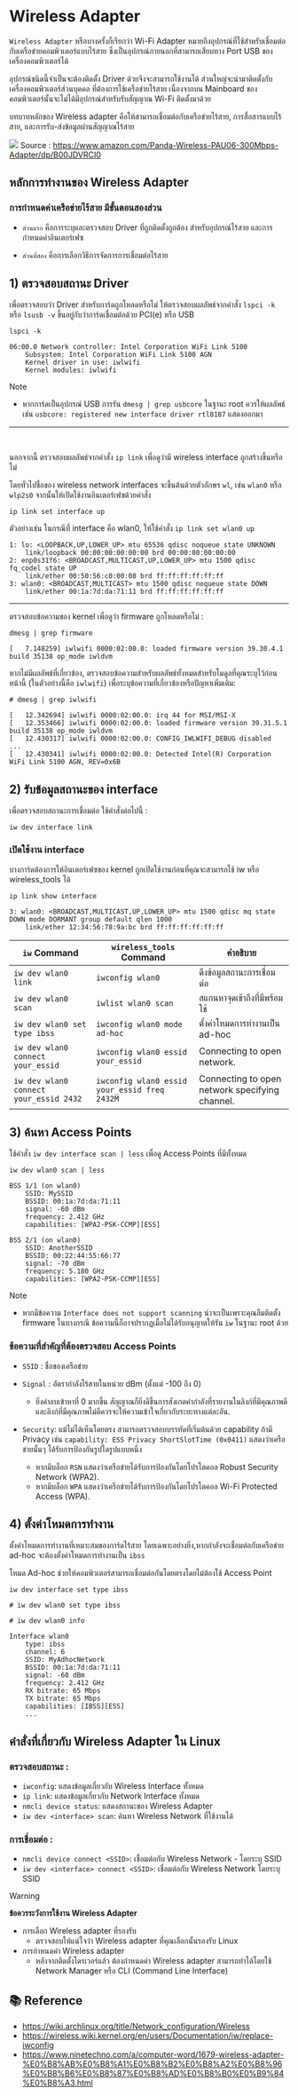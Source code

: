 # Wireless Adapter

`Wireless Adapter`
หรือบางครั้งก็เรียกว่า Wi-Fi Adapter หมายถึงอุปกรณ์ที่ใช้สำหรับเชื่อมต่อกับเครือข่ายคอมพิวเตอร์แบบไร้สาย ซึ่งเป็นอุปกรณ์ภายนอกที่สามารถเสียบทาง Port USB ของเครื่องคอมพิวเตอร์ได้ 

อุปกรณ์ชนิดนี้จำเป็นจะต้องติดตั้ง Driver ด้วยจึงจะสามารถใช้งานได้ ส่วนใหญ่จะนำมาติดตั้งกับเครื่องคอมพิวเตอร์ส่วนบุคคล ที่ต้องการใช้เครือข่ายไร้สาย เนื่องจากบน Mainboard ของคอมพิวเตอร์นั้นจะไม่ได้มีอุปกรณ์สำหรับรับสัญญาณ Wi-Fi ติดตั้งมาด้วย 

บทบาทหลักของ Wireless adapter คือให้สามารถเชื่อมต่อกับเครือข่ายไร้สาย, การสื่อสารแบบไร้สาย, และการรับ-ส่งข้อมูลผ่านสัญญาณไร้สาย

![](https://m.media-amazon.com/images/I/81CsUmlJ+iL.jpg)
Source : https://www.amazon.com/Panda-Wireless-PAU06-300Mbps-Adapter/dp/B00JDVRCI0

## หลักการทำงานของ Wireless Adapter

### การกำหนดค่าเครือข่ายไร้สาย มีขั้นตอนสองส่วน

- `ส่วนแรก` คือการระบุและตรวจสอบ Driver ที่ถูกติดตั้งถูกต้อง สำหรับอุปกรณ์ไร้สาย และการกำหนดค่าอินเตอร์เฟซ

- `ส่วนที่สอง` คือการเลือกวิธีการจัดการการเชื่อมต่อไร้สาย


## 1) ตรวจสอบสถานะ Driver
เพื่อตรวจสอบว่า Driver สำหรับการ์ดถูกโหลดหรือไม่ ให้ตรวจสอบผลลัพธ์จากคำสั่ง `lspci -k` หรือ `lsusb -v` ขึ้นอยู่กับว่าการ์ดเชื่อมต่อด้วย PCI(e) หรือ USB

```
lspci -k
```
```
06:00.0 Network controller: Intel Corporation WiFi Link 5100
	Subsystem: Intel Corporation WiFi Link 5100 AGN
	Kernel driver in use: iwlwifi
	Kernel modules: iwlwifi
```

> [!NOTE]
> - หากการ์ดเป็นอุปกรณ์ USB การรัน `dmesg | grep usbcore` ในฐานะ root ควรให้ผลลัพธ์เช่น `usbcore: registered new interface driver rtl8187` แสดงออกมา

___
<br>

นอกจากนี้ ตรวจสอบผลลัพธ์จากคำสั่ง `ip link` เพื่อดูว่ามี wireless interface ถูกสร้างขึ้นหรือไม่

โดยทั่วไปชื่อของ wireless network interfaces  จะขึ้นต้นด้วยตัวอักษร `wl`, เช่น `wlan0` หรือ `wlp2s0` จากนั้นให้เปิดใช้งานอินเตอร์เฟซด้วยคำสั่ง

```
ip link set interface up
```
ตัวอย่างเช่น ในกรณีที่ interface คือ wlan0, ให้ใช้คำสั่ง `ip link set wlan0 up`

```
1: lo: <LOOPBACK,UP,LOWER_UP> mtu 65536 qdisc noqueue state UNKNOWN
    link/loopback 00:00:00:00:00:00 brd 00:00:00:00:00:00
2: enp0s31f6: <BROADCAST,MULTICAST,UP,LOWER_UP> mtu 1500 qdisc fq_codel state UP
    link/ether 00:50:56:c0:00:08 brd ff:ff:ff:ff:ff:ff
3: wlan0: <BROADCAST,MULTICAST> mtu 1500 qdisc noqueue state DOWN
    link/ether 00:1a:7d:da:71:11 brd ff:ff:ff:ff:ff:ff
```

___


ตรวจสอบข้อความของ kernel เพื่อดูว่า firmware ถูกโหลดหรือไม่ :

```
dmesg | grep firmware
```
```
[   7.148259] iwlwifi 0000:02:00.0: loaded firmware version 39.30.4.1 build 35138 op_mode iwldvm
```


หากไม่มีผลลัพธ์ที่เกี่ยวข้อง, ตรวจสอบข้อความสำหรับผลลัพธ์ทั้งหมดสำหรับโมดูลที่คุณระบุไว้ก่อนหน้านี้ (ในตัวอย่างนี้คือ `iwlwifi`) เพื่อระบุข้อความที่เกี่ยวข้องหรือปัญหาเพิ่มเติม:


```
# dmesg | grep iwlwifi
```
```
[   12.342694] iwlwifi 0000:02:00.0: irq 44 for MSI/MSI-X
[   12.353466] iwlwifi 0000:02:00.0: loaded firmware version 39.31.5.1 build 35138 op_mode iwldvm
[   12.430317] iwlwifi 0000:02:00.0: CONFIG_IWLWIFI_DEBUG disabled
...
[   12.430341] iwlwifi 0000:02:00.0: Detected Intel(R) Corporation WiFi Link 5100 AGN, REV=0x6B
```

## 2) รับข้อมูลสถานะของ interface
เพื่อตรวจสอบสถานะการเชื่อมต่อ ใช้คำสั่งต่อไปนี้ :

```
iw dev interface link
```

### เปิดใช้งาน interface

บางการ์ดต้องการให้อินเตอร์เฟซของ kernel ถูกเปิดใช้งานก่อนที่คุณจะสามารถใช้ iw หรือ wireless_tools ได้

```
ip link show interface
```
```
3: wlan0: <BROADCAST,MULTICAST,UP,LOWER_UP> mtu 1500 qdisc mq state DOWN mode DORMANT group default qlen 1000
    link/ether 12:34:56:78:9a:bc brd ff:ff:ff:ff:ff:ff
```

| `iw` Command                      | `wireless_tools` Command        | คำอธิบาย                                     |
|----------------------------------|-----------------------------|---------------------------------------------|
| `iw dev wlan0 link`               | `iwconfig wlan0`            | ดึงข้อมูลสถานะการเชื่อมต่อ                                 |
| `iw dev wlan0 scan`               | `iwlist wlan0 scan`         | สแกนหาจุดเข้าถึงที่มีพร้อมใช้                          |
| `iw dev wlan0 set type ibss`      | `iwconfig wlan0 mode ad-hoc` | ตั้งค่าโหมดการทำงานเป็น ad-hoc                             |
| `iw dev wlan0 connect your_essid` | `iwconfig wlan0 essid your_essid` | Connecting to open network.                     |
| `iw dev wlan0 connect your_essid 2432` | `iwconfig wlan0 essid your_essid freq 2432M` | 	Connecting to open network specifying channel.     |

## 3) ค้นหา Access Points
ใช้คำสั่ง `iw dev interface scan | less` เพื่อดู Access Points ที่มีทั้งหมด

```
iw dev wlan0 scan | less
```
```
BSS 1/1 (on wlan0)
    SSID: MySSID
    BSSID: 00:1a:7d:da:71:11
    signal: -60 dBm
    frequency: 2.412 GHz
    capabilities: [WPA2-PSK-CCMP][ESS]

BSS 2/1 (on wlan0)
    SSID: AnotherSSID
    BSSID: 00:22:44:55:66:77
    signal: -70 dBm
    frequency: 5.180 GHz
    capabilities: [WPA2-PSK-CCMP][ESS]
```

> [!NOTE]
> - หากมีข้อความ `Interface does not support scanning` น่าจะเป็นเพราะคุณลืมติดตั้ง firmware ในบางกรณี ข้อความนี้ก็อาจปรากฏเมื่อไม่ได้รับอนุญาตให้รัน `iw` ในฐานะ root ด้วย

### ข้อความที่สำคัญที่ต้องตรวจสอบ Access Points
- `SSID` : ชื่อของเครือข่าย

- `Signal` : อัตรากำลังไร้สายในหน่วย dBm (ตั้งแต่ -100 ถึง 0)
  - ยิ่งค่าลบเข้าหาที่ 0 มากขึ้น สัญญาณก็ยิ่งดีขึ้นการสังเกตค่ากำลังที่รายงานในลิงก์ที่มีคุณภาพดีและลิงก์ที่มีคุณภาพไม่ดีควรจะให้ความเข้าใจเกี่ยวกับระยะทางแต่ละอัน.


- `Security`: แม้ไม่ได้เห็นโดยตรง สามารถตรวจสอบบรรทัดที่เริ่มต้นด้วย capability ถ้ามี Privacy เช่น `capability: ESS Privacy ShortSlotTime (0x0411)` แสดงว่าเครือข่ายนั้นๆ ได้รับการป้องกันรูปใดรูปแบบหนึ่ง
  - หากมีบล็อก `RSN` แสดงว่าเครือข่ายได้รับการป้องกันโดยโปรโตคอล Robust Security Network (WPA2).
  - หากมีบล็อก `WPA` แสดงว่าเครือข่ายได้รับการป้องกันโดยโปรโตคอล Wi-Fi Protected Access (WPA).

## 4) ตั้งค่าโหมดการทำงาน
ตั้งค่าโหมดการทำงานที่เหมาะสมของการ์ดไร้สาย โดยเฉพาะอย่างยิ่ง,หากกำลังจะเชื่อมต่อกับเครือข่าย ad-hoc จะต้องตั้งค่าโหมดการทำงานเป็น `ibss`

โหมด Ad-hoc ช่วยให้คอมพิวเตอร์สามารถเชื่อมต่อกันโดยตรงโดยไม่ต้องใช้ Access Point
```
iw dev interface set type ibss
```
```
# iw dev wlan0 set type ibss

# iw dev wlan0 info

Interface wlan0
    type: ibss
    channel: 6
    SSID: MyAdhocNetwork
    BSSID: 00:1a:7d:da:71:11
    signal: -60 dBm
    frequency: 2.412 GHz
    RX bitrate: 65 Mbps
    TX bitrate: 65 Mbps
    capabilities: [IBSS][ESS]
    ...
```

## คำสั่งที่เกี่ยวกับ Wireless Adapter ใน Linux
### ตรวจสอบสถานะ :

- `iwconfig`: แสดงข้อมูลเกี่ยวกับ Wireless Interface ทั้งหมด
- `ip link`: แสดงข้อมูลเกี่ยวกับ Network Interface ทั้งหมด
- `nmcli device status`: แสดงสถานะของ Wireless Adapter
- `iw dev <interface> scan`: ค้นหา Wireless Network ที่ใช้งานได้

### การเชื่อมต่อ :

- `nmcli device connect <SSID>`: เชื่อมต่อกับ Wireless Network - โดยระบุ SSID
- `iw dev <interface> connect <SSID>`: เชื่อมต่อกับ Wireless Network โดยระบุ SSID

> [!WARNING]
>
> **ข้อควรระวังการใช้งาน Wireless Adapter**
> - การเลือก Wireless adapter ที่รองรับ
>   - ตรวจสอบให้แน่ใจว่า Wireless adapter ที่คุณเลือกนั้นรองรับ Linux 
> - การกำหนดค่า Wireless adapter
>   - หลังจากติดตั้งไดรเวอร์แล้ว ต้องกำหนดค่า Wireless adapter สามารถทำได้โดยใช้ Network Manager หรือ CLI (Command Line Interface)

## 📚 Reference

- https://wiki.archlinux.org/title/Network_configuration/Wireless
- https://wireless.wiki.kernel.org/en/users/Documentation/iw/replace-iwconfig
- https://www.ninetechno.com/a/computer-word/1679-wireless-adapter-%E0%B8%AB%E0%B8%A1%E0%B8%B2%E0%B8%A2%E0%B8%96%E0%B8%B6%E0%B8%87%E0%B8%AD%E0%B8%B0%E0%B9%84%E0%B8%A3.html
